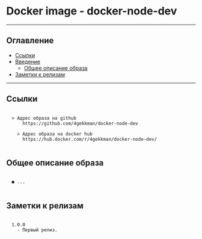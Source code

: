 # Docker image - docker-node-dev
---
## Оглавление

  - [Ссылки](#link1)
  - [Введение](#link2)
	- [Общее описание образа](#link3)
  - [Заметки к релизам](#link100)

---

## Ссылки <a id="link1"></a>
```

  > Адрес образа на github
      https://github.com/4gekkman/docker-node-dev

	> Адрес образа на docker hub
      https://hub.docker.com/r/4gekkman/docker-node-dev/
			
```
## Общее описание образа <a id="link2"></a>
```

  ● ...


```
## Заметки к релизам <a id="link100"></a>
```

  1.0.0
    - Первый релиз.

```
